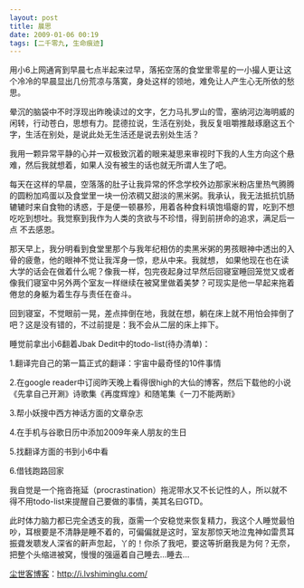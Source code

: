 ```yaml
---
layout: post
title: 晨思
date: 2009-01-06 00:19
tags: [二千零九, 生命痕迹]
---
```

用小6上网通宵到早晨七点半起来过早，落拓空荡的食堂里零星的一小撮人更让这个冷冷的早晨显出几份荒凉与落寞，身处这样的领地，难免让人产生心无所依的愁思。

晕沉的脑袋中不时浮现出昨晚读过的文字，乞力马扎罗山的雪，塞纳河边海明威的闲转，行动苍白，思想有力。昆德拉说，生活在别处，我反复咀嚼推敲琢磨这五个字，生活在别处，是说此处无生活还是说去别处生活？

我用一颗异常平静的心并一双极致沉着的眼来凝思来审视时下我的人生方向这个悬难，然后我就想着，如果人没有被生的话也就无所谓人生了吧。

每天在这样的早晨，空落落的肚子让我异常的怀念学校外边那家米粉店里热气腾腾的圆粉加鸡蛋以及食堂里一块一份浓稠又甜淡的黑米粥。我承认，我无法抵抗饥肠辘辘时来自食物的诱惑，于是便一顿暴殄，用着各种食料填饱塌瘪的胃，吃到不想吃吃到想吐。我觉察到我作为人类的贪欲与不珍惜，得到前拼命的追求，满足后一点 不去感恩。

那天早上，我分明看到食堂里那个与我年纪相仿的卖黑米粥的男孩眼神中透出的入骨的疲惫，他的眼神不觉让我浑身一惊，悲从中来。我就想， 如果他现在也在读大学的话会在做着什么呢？像我一样，包完夜起身过早然后回寝室睡回笼觉又或者像我们寝室中另外两个室友一样继续在被窝里做着美梦？可现实是他一早起来拖着倦怠的身躯为着生存与责任在奋斗。

回到寝室，不觉眼前一晃，差点摔倒在地，我就在想，躺在床上就不用怕会摔倒了吧？这是没有错的，不过前提是：我不会从二层的床上摔下。

睡觉前拿出小6翻着Jbak Dedit中的todo-list(待办清单)：

1.翻译完自己的第一篇正式的翻译：宇宙中最奇怪的10件事情

2.在google reader中订阅昨天晚上看得很high的大仙的博客，然后下载他的小说《先拿自己开涮》诗歌集《再度辉煌》和随笔集《一刀不能两断》

3.帮小妖搜中西方神话方面的文章杂志

4.在手机与谷歌日历中添加2009年亲人朋友的生日

5.找翻译方面的书到小6中看

6.借钱跑路回家

我自觉是一个拖沓拖延（procrastination）拖泥带水又不长记性的人，所以就不得不用todo-list来提醒自己要做的事情，美其名曰GTD。

此时体力脑力都已完全透支的我，亟需一个安稳觉来恢复精力，我这个人睡觉最怕吵，耳根要是不清静是睡不着的，可偏偏就是这时，室友那惊天地泣鬼神如雷贯耳振聋发聩发人深省的鼾声忽起，丫的！你杀了我吧，要这等折磨我是为何？无奈，把整个头缩进被窝，慢慢的强逼着自己睡去...睡去...

<a href="http://i.lvshiminglu.com/">尘世客博客</a>：<a href="http://i.lvshiminglu.com/">http://i.lvshiminglu.com/</a>

